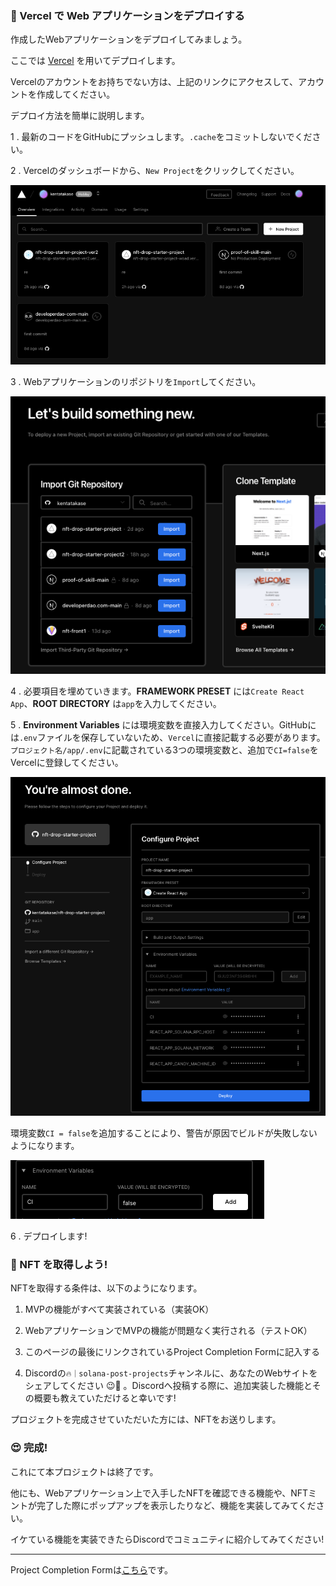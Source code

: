 ### 🚀 Vercel で Web アプリケーションをデプロイする

作成したWebアプリケーションをデプロイしてみましょう。

ここでは [Vercel](https://Vercel.com) を用いてデプロイします。

Vercelのアカウントをお持ちでない方は、上記のリンクにアクセスして、アカウントを作成してください。

デプロイ方法を簡単に説明します。

1 \. 最新のコードをGitHubにプッシュします。`.cache`をコミットしないでください。

2 \. Vercelのダッシュボードから、`New Project`をクリックしてください。

![無題](/public/images/Solana-NFT-Drop/section-4/4_2_1.png)

3 \. Webアプリケーションのリポジトリを`Import`してください。

![無題](/public/images/Solana-NFT-Drop/section-4/4_2_2.png)

4 \. 必要項目を埋めていきます。**FRAMEWORK PRESET** には`Create React App`、**ROOT DIRECTORY** は`app`を入力してください。

5 \. **Environment Variables** には環境変数を直接入力してください。GitHubには`.env`ファイルを保存していないため、`Vercel`に直接記載する必要があります。`プロジェクト名/app/.env`に記載されている3つの環境変数と、追加で`CI=false`をVercelに登録してください。

![無題](/public/images/Solana-NFT-Drop/section-4/4_2_3.png)

環境変数`CI = false`を追加することにより、警告が原因でビルドが失敗しないようになります。

![無題](/public/images/Solana-NFT-Drop/section-4/4_2_4.png)

6 \. デプロイします!

### 🎫 NFT を取得しよう!

NFTを取得する条件は、以下のようになります。

1. MVPの機能がすべて実装されている（実装OK）

2. WebアプリケーションでMVPの機能が問題なく実行される（テストOK）

3. このページの最後にリンクされているProject Completion Formに記入する

4. Discordの`🔥｜solana-post-projects`チャンネルに、あなたのWebサイトをシェアしてください 😉🎉 。Discordへ投稿する際に、追加実装した機能とその概要も教えていただけると幸いです!

プロジェクトを完成させていただいた方には、NFTをお送りします。

### 😍 完成!

これにて本プロジェクトは終了です。

他にも、Webアプリケーション上で入手したNFTを確認できる機能や、NFTミントが完了した際にポップアップを表示したりなど、機能を実装してみてください。

イケている機能を実装できたらDiscordでコミュニティに紹介してみてください!

---

Project Completion Formは[こちら](https://airtable.com/shrf1cCtTx0iQuszX)です。
